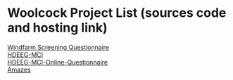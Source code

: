# Woolcock Project List (sources code and hosting link)

<a href=https://github.com/woolcock-imr/windfarm-screening-questionnaire>Windfarm Screening Questionnaire</a>  
<a href=https://github.com/woolcock-imr/hdeeg-mci-2>HDEEG-MCI</a>  
<a href=https://github.com/woolcock-imr/hdeeg-mci-2-online-questionnaire>HDEEG-MCI-Online-Questionnaire</a>  
<a href=https://github.com/woolcock-imr/amazes>Amazes</a>  

